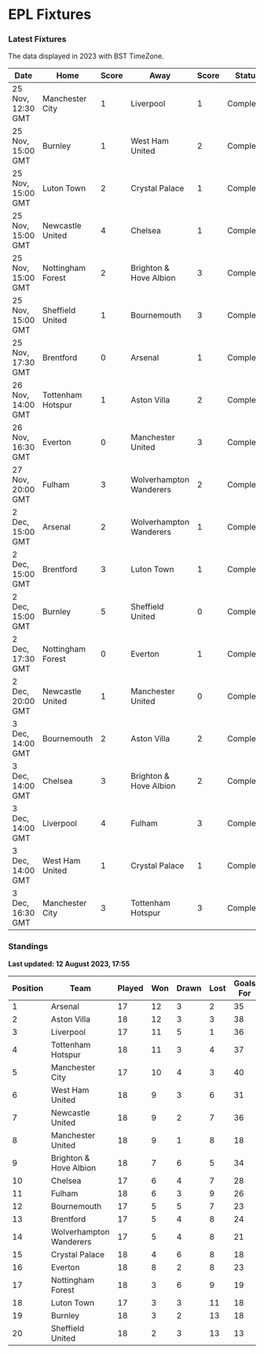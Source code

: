 # EPL Fixtures

### Latest Fixtures

The data displayed in 2023 with BST TimeZone.

<!-- START_TABLE -->
| Date | Home | Score | Away | Score | Status |
|-------------|--------|--------------|--------|--------------|--------|
| 25 Nov, 12:30 GMT | Manchester City | 1 | Liverpool | 1 | Completed |
| 25 Nov, 15:00 GMT | Burnley | 1 | West Ham United | 2 | Completed |
| 25 Nov, 15:00 GMT | Luton Town | 2 | Crystal Palace | 1 | Completed |
| 25 Nov, 15:00 GMT | Newcastle United | 4 | Chelsea | 1 | Completed |
| 25 Nov, 15:00 GMT | Nottingham Forest | 2 | Brighton & Hove Albion | 3 | Completed |
| 25 Nov, 15:00 GMT | Sheffield United | 1 | Bournemouth | 3 | Completed |
| 25 Nov, 17:30 GMT | Brentford | 0 | Arsenal | 1 | Completed |
| 26 Nov, 14:00 GMT | Tottenham Hotspur | 1 | Aston Villa | 2 | Completed |
| 26 Nov, 16:30 GMT | Everton | 0 | Manchester United | 3 | Completed |
| 27 Nov, 20:00 GMT | Fulham | 3 | Wolverhampton Wanderers | 2 | Completed |
| 2 Dec, 15:00 GMT | Arsenal | 2 | Wolverhampton Wanderers | 1 | Completed |
| 2 Dec, 15:00 GMT | Brentford | 3 | Luton Town | 1 | Completed |
| 2 Dec, 15:00 GMT | Burnley | 5 | Sheffield United | 0 | Completed |
| 2 Dec, 17:30 GMT | Nottingham Forest | 0 | Everton | 1 | Completed |
| 2 Dec, 20:00 GMT | Newcastle United | 1 | Manchester United | 0 | Completed |
| 3 Dec, 14:00 GMT | Bournemouth | 2 | Aston Villa | 2 | Completed |
| 3 Dec, 14:00 GMT | Chelsea | 3 | Brighton & Hove Albion | 2 | Completed |
| 3 Dec, 14:00 GMT | Liverpool | 4 | Fulham | 3 | Completed |
| 3 Dec, 14:00 GMT | West Ham United | 1 | Crystal Palace | 1 | Completed |
| 3 Dec, 16:30 GMT | Manchester City | 3 | Tottenham Hotspur | 3 | Completed |
<!-- END_TABLE -->

### Standings

**Last updated: 12 August 2023, 17:55**

<!-- START_STANDINGS -->
| Position | Team | Played | Won | Drawn | Lost | Goals For | Goals Against | Goal Difference | Points |
|----------|------|--------|-----|-------|------|-----------|---------------|-----------------|--------|
| 1 | Arsenal | 17 | 12 | 3 | 2 | 35 | 15 | 20 | 39 |
| 2 | Aston Villa | 18 | 12 | 3 | 3 | 38 | 22 | 16 | 39 |
| 3 | Liverpool | 17 | 11 | 5 | 1 | 36 | 15 | 21 | 38 |
| 4 | Tottenham Hotspur | 18 | 11 | 3 | 4 | 37 | 24 | 13 | 36 |
| 5 | Manchester City | 17 | 10 | 4 | 3 | 40 | 20 | 20 | 34 |
| 6 | West Ham United | 18 | 9 | 3 | 6 | 31 | 30 | 1 | 30 |
| 7 | Newcastle United | 18 | 9 | 2 | 7 | 36 | 22 | 14 | 29 |
| 8 | Manchester United | 18 | 9 | 1 | 8 | 18 | 23 | -5 | 28 |
| 9 | Brighton & Hove Albion | 18 | 7 | 6 | 5 | 34 | 31 | 3 | 27 |
| 10 | Chelsea | 17 | 6 | 4 | 7 | 28 | 26 | 2 | 22 |
| 11 | Fulham | 18 | 6 | 3 | 9 | 26 | 31 | -5 | 21 |
| 12 | Bournemouth | 17 | 5 | 5 | 7 | 23 | 32 | -9 | 20 |
| 13 | Brentford | 17 | 5 | 4 | 8 | 24 | 24 | 0 | 19 |
| 14 | Wolverhampton Wanderers | 17 | 5 | 4 | 8 | 21 | 29 | -8 | 19 |
| 15 | Crystal Palace | 18 | 4 | 6 | 8 | 18 | 26 | -8 | 18 |
| 16 | Everton | 18 | 8 | 2 | 8 | 23 | 22 | 1 | 16 |
| 17 | Nottingham Forest | 18 | 3 | 6 | 9 | 19 | 32 | -13 | 15 |
| 18 | Luton Town | 17 | 3 | 3 | 11 | 18 | 32 | -14 | 12 |
| 19 | Burnley | 18 | 3 | 2 | 13 | 18 | 36 | -18 | 11 |
| 20 | Sheffield United | 18 | 2 | 3 | 13 | 13 | 44 | -31 | 9 |
<!-- END_STANDINGS -->

